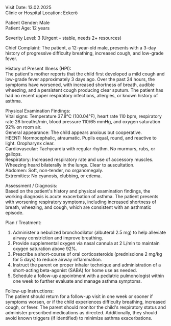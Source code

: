 Visit Date: 13.02.2025  
Clinic or Hospital Location: Eckerö  

Patient Gender: Male  
Patient Age: 12 years  

Severity Level: 3 (Urgent – stable, needs 2+ resources)

Chief Complaint: The patient, a 12-year-old male, presents with a 3-day history of progressive difficulty breathing, increased cough, and low-grade fever.

History of Present Illness (HPI):  
The patient's mother reports that the child first developed a mild cough and low-grade fever approximately 3 days ago. Over the past 24 hours, the symptoms have worsened, with increased shortness of breath, audible wheezing, and a persistent cough producing clear sputum. The patient has had no recent upper respiratory infections, allergies, or known history of asthma.

Physical Examination Findings:  
Vital signs: Temperature 37.8°C (100.04°F), heart rate 110 bpm, respiratory rate 28 breaths/min, blood pressure 110/65 mmHg, and oxygen saturation 92% on room air.  
General appearance: The child appears anxious but cooperative.  
HEENT: Normocephalic, atraumatic. Pupils equal, round, and reactive to light. Oropharynx clear.  
Cardiovascular: Tachycardia with regular rhythm. No murmurs, rubs, or gallops.  
Respiratory: Increased respiratory rate and use of accessory muscles. Wheezing heard bilaterally in the lungs. Clear to auscultation.  
Abdomen: Soft, non-tender, no organomegaly.  
Extremities: No cyanosis, clubbing, or edema.

Assessment / Diagnosis:  
Based on the patient's history and physical examination findings, the working diagnosis is acute exacerbation of asthma. The patient presents with worsening respiratory symptoms, including increased shortness of breath, wheezing, and cough, which are consistent with an asthmatic episode.

Plan / Treatment:  
1. Administer a nebulized bronchodilator (albuterol 2.5 mg) to help alleviate airway constriction and improve breathing.
2. Provide supplemental oxygen via nasal cannula at 2 L/min to maintain oxygen saturation above 92%.
3. Prescribe a short-course of oral corticosteroids (prednisolone 2 mg/kg for 5 days) to reduce airway inflammation.
4. Instruct the parent on proper inhaler technique and administration of a short-acting beta-agonist (SABA) for home use as needed.
5. Schedule a follow-up appointment with a pediatric pulmonologist within one week to further evaluate and manage asthma symptoms.

Follow-up Instructions:  
The patient should return for a follow-up visit in one week or sooner if symptoms worsen, or if the child experiences difficulty breathing, increased cough, or fever. The parent should monitor the child's respiratory status and administer prescribed medications as directed. Additionally, they should avoid known triggers (if identified) to minimize asthma exacerbations.